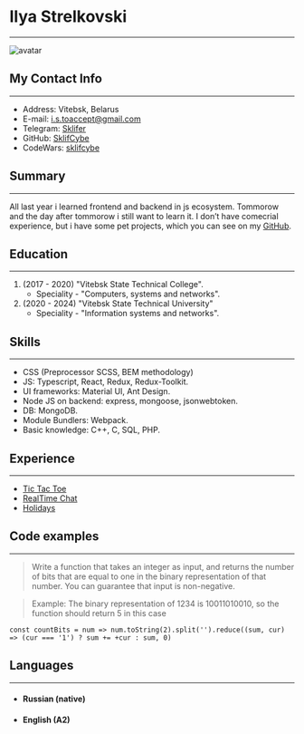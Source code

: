 # Ilya Strelkovski
****
![avatar](https://i.imgur.com/1Bgo2Zh.jpeg)

## My Contact Info
***
* Address: Vitebsk, Belarus
* E-mail: i.s.toaccept@gmail.com
* Telegram: [Sklifer](https://t.me/Sklifer)
* GitHub: [SklifCybe](https://github.com/SklifCybe)
* CodeWars: [sklifcybe](https://www.codewars.com/users/sklifcybe)

## Summary
***
All last year i learned frontend and backend in js ecosystem. Tommorow and the day after tommorow i still want to learn it. I don’t have comecrial experience, but i have some pet projects, which you can see on my [GitHub](https://github.com/SklifCybe).

## Education
***
1. (2017 - 2020) "Vitebsk State Technical College". 
    * Speciality - "Computers, systems and networks".
2. (2020 - 2024) "Vitebsk State Technical University" 
    * Speciality - "Information systems and networks".

## Skills
***
* CSS (Preprocessor SCSS, BEM methodology)
* JS: Typescript, React, Redux, Redux-Toolkit.
* UI frameworks: Material UI, Ant Design.
* Node JS on backend: express, mongoose, jsonwebtoken.
* DB: MongoDB.
* Module Bundlers: Webpack.
* Basic knowledge: C++, C, SQL, PHP.

## Experience
***
* [Tic Tac Toe](https://sklifcybe.github.io/tic-tac-toe-native-js-/)
* [RealTime Chat](https://61801e986c02f5b349bc1c49--relaxed-pike-0e650b.netlify.app/)
* [Holidays](https://sklifcybe.github.io/Holidays/)

## Code examples
***
> Write a function that takes an integer as input, and returns the number of bits that are equal to one in the binary representation of that number. You can guarantee that input is non-negative.

> Example: The binary representation of 1234 is 10011010010, so the function should return 5 in this case
```
const countBits = num => num.toString(2).split('').reduce((sum, cur) => (cur === '1') ? sum += +cur : sum, 0)
```

## Languages
***
* #### Russian (native)
* #### English (A2)
